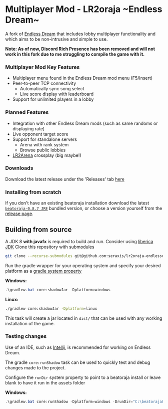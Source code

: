 # Multiplayer Mod - LR2oraja \~Endless Dream\~
A fork of [Endless Dream](https://github.com/seraxis/lr2oraja-endlessdream) that includes lobby multiplayer functionality and which aims to be non-intrusive and simple to use.

**Note: As of now, Discord Rich Presence has been removed and will not work in this fork due to me struggling to compile the game with it.**

### Multiplayer Mod Key Features
* Multiplayer menu found in the Endless Dream mod menu (F5/Insert)
* Peer-to-peer TCP connectivity
  * Automatically sync song select
  * Live score display with leaderboard
* Support for unlimited players in a lobby

### Planned Features
* Integration with other Endless Dream mods (such as same randoms or displaying rate)
* Live opponent target score
* Support for standalone servers
    * Arena with rank system
    * Browse public lobbies
* [LR2Arena](https://github.com/SayakaIsBaka/LR2Arena) crossplay (big maybe!)

### Downloads
Download the latest release under the 'Releases' tab [here](https://github.com/TylerKeonine/lr2oraja-endlessdream/releases)

### Installing from scratch
If you don't have an existing beatoraja installation download the latest [`beatoraja-0.8.7 JRE`](https://mocha-repository.info/download/beatoraja0.8.7-jre-win64.zip) bundled version, or choose a version yourself from the [release page](https://mocha-repository.info/download.php).

## Building from source
A JDK 8 **with javafx** is required to build and run. Consider using [liberica JDK](https://bell-sw.com/pages/downloads/#jdk-8-lts)
Clone this repository with submodules
```sh
git clone --recurse-submodules git@github.com:seraxis/lr2oraja-endlessdream.git
```
Run the gradle wrapper for your operating system and specify your desired platform as a [gradle system property](https://docs.gradle.org/current/userguide/build_environment.html#sec:gradle_system_properties)

**Windows:**
```powershell
.\gradlew.bat core:shadowJar -Dplatform=windows
```
**Linux:**
```sh
./gradlew core:shadowJar -Dplatform=linux
```

This task will create a jar located in `dist/` that can be used with any working installation of the game.
### Testing changes
Use of an IDE, such as [Intellij](https://www.jetbrains.com/idea/download/other.html), is recommended for working on Endless Dream.

The gradle `core:runShadow` task can be used to quickly test and debug changes made to the project.

Configure the `runDir` system property to point to a beatoraja install or leave blank to have it run in the assets folder

**Windows:**
```powershell
.\gradlew.bat core:runShadow -Dplatform=windows -DrunDir="C:\beatoraja0.8.7"
```
